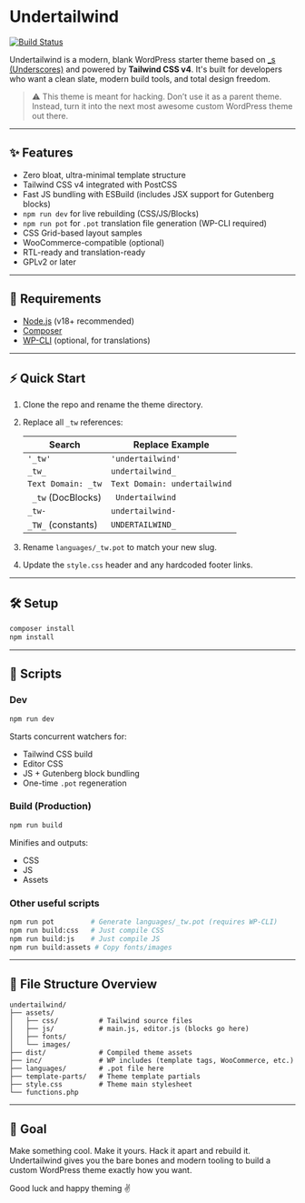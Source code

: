 # Undertailwind

[![Build Status](https://github.com/wp-remis/_tw/actions/workflows/main.yml/badge.svg)](https://github.com/wp-remis/_tw/actions)

Undertailwind is a modern, blank WordPress starter theme based on [_s (Underscores)](https://underscores.me/) and powered by **Tailwind CSS v4**. It's built for developers who want a clean slate, modern build tools, and total design freedom.

> ⚠️ This theme is meant for hacking. Don’t use it as a parent theme. Instead, turn it into the next most awesome custom WordPress theme out there.

---

## ✨ Features

- Zero bloat, ultra-minimal template structure
- Tailwind CSS v4 integrated with PostCSS
- Fast JS bundling with ESBuild (includes JSX support for Gutenberg blocks)
- `npm run dev` for live rebuilding (CSS/JS/Blocks)
- `npm run pot` for `.pot` translation file generation (WP-CLI required)
- CSS Grid-based layout samples
- WooCommerce-compatible (optional)
- RTL-ready and translation-ready
- GPLv2 or later

---

## 🚀 Requirements

- [Node.js](https://nodejs.org/) (v18+ recommended)
- [Composer](https://getcomposer.org/)
- [WP-CLI](https://wp-cli.org/) (optional, for translations)

---

## ⚡ Quick Start

1. Clone the repo and rename the theme directory.
2. Replace all `_tw` references:

   | Search                        | Replace Example               |
   |------------------------------|-------------------------------|
   | `'_tw'`                      | `'undertailwind'`             |
   | `_tw_`                       | `undertailwind_`              |
   | `Text Domain: _tw`          | `Text Domain: undertailwind`  |
   | ` _tw` (DocBlocks)          | ` Undertailwind`              |
   | `_tw-`                       | `undertailwind-`              |
   | `_TW_` (constants)          | `UNDERTAILWIND_`              |

3. Rename `languages/_tw.pot` to match your new slug.
4. Update the `style.css` header and any hardcoded footer links.

---

## 🛠 Setup

```sh
composer install
npm install
```

---

## 🔧 Scripts

### Dev
```sh
npm run dev
```
Starts concurrent watchers for:
- Tailwind CSS build
- Editor CSS
- JS + Gutenberg block bundling
- One-time `.pot` regeneration

### Build (Production)
```sh
npm run build
```
Minifies and outputs:
- CSS
- JS
- Assets

### Other useful scripts
```sh
npm run pot         # Generate languages/_tw.pot (requires WP-CLI)
npm run build:css   # Just compile CSS
npm run build:js    # Just compile JS
npm run build:assets # Copy fonts/images
```

---

## 🧰 File Structure Overview

```
undertailwind/
├── assets/
│   ├── css/          # Tailwind source files
│   ├── js/           # main.js, editor.js (blocks go here)
│   ├── fonts/
│   └── images/
├── dist/             # Compiled theme assets
├── inc/              # WP includes (template tags, WooCommerce, etc.)
├── languages/        # .pot file here
├── template-parts/   # Theme template partials
├── style.css         # Theme main stylesheet
└── functions.php
```

---

## 🎯 Goal

Make something cool. Make it yours. Hack it apart and rebuild it. Undertailwind gives you the bare bones and modern tooling to build a custom WordPress theme exactly how you want.

Good luck and happy theming ✌️
